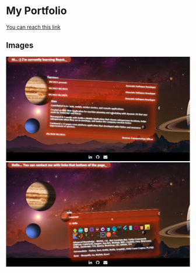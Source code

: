 # My Portfolio

[You can reach this link](http://orkundemirci.com/)

## Images
![Screenshot 1](https://github.com/OrkunDmrc/portfolio/blob/main/screen_1.PNG)
![Screenshot 2](https://github.com/OrkunDmrc/portfolio/blob/main/screen_2.PNG)